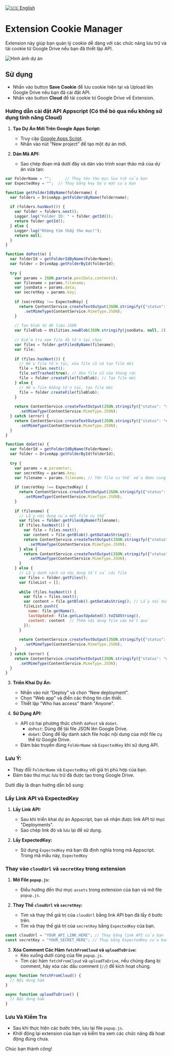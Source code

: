 [![🇺🇸 English](https://img.shields.io/badge/Language-English-blue?style=for-the-badge&logo=Google%20Translate)](README-EN.md)

# Extension Cookie Manager

Extension này giúp bạn quản lý cookie dễ dàng với các chức năng lưu trữ và tải cookie từ Google Drive nếu bạn đã thiết lập API.

![Hình ảnh dự án](image.png)

## Sử dụng

- Nhấn vào button **Save Cookie** để lưu cookie hiện tại và Upload lên Google Drive nếu bạn đã cài đặt API.
- Nhấn vào button **Cloud** để tải cookie từ Google Drive về Extension.

### Hướng dẫn cài đặt API Appscript (Có thể bỏ qua nếu không sử dụng tính năng Cloud)

1. **Tạo Dự Án Mới Trên Google Apps Script:**
   - Truy cập [Google Apps Script](https://script.google.com/).
   - Nhấn vào nút “New project” để tạo một dự án mới.

2. **Dán Mã API:**
   - Sao chép đoạn mã dưới đây và dán vào trình soạn thảo mã của dự án vừa tạo:

```javascript
var FolderName = "";      // Thay tên thư mục lưu trữ của bạn
var ExpectedKey = "";  // Thay bằng key bảo mật của bạn

function getFolderIdByName(foldername) {
  var folders = DriveApp.getFoldersByName(foldername);
  
  if (folders.hasNext()) {
    var folder = folders.next();
    Logger.log("Folder ID: " + folder.getId());
    return folder.getId();
  } else {
    Logger.log("Không tìm thấy thư mục!");
    return null;
  }
}

function doPost(e) {
  var folderId = getFolderIdByName(FolderName);
  var folder = DriveApp.getFolderById(folderId);
  
  try {
    var params = JSON.parse(e.postData.contents);
    var filename = params.filename;
    var jsonData = params.data;
    var secretKey = params.key;
    
    if (secretKey !== ExpectedKey) {
      return ContentService.createTextOutput(JSON.stringify({"status": "error", "message": "Unauthorized"}))
        .setMimeType(ContentService.MimeType.JSON);
    }
    
    // Tạo blob từ dữ liệu JSON
    var fileBlob = Utilities.newBlob(JSON.stringify(jsonData, null, 2), "application/json", filename);
    
    // Kiểm tra xem file đã tồn tại chưa
    var files = folder.getFilesByName(filename);
    var file;
    
    if (files.hasNext()) {
      // Nếu file tồn tại, xóa file cũ và tạo file mới
      file = files.next();
      file.setTrashed(true); // Xóa file cũ vào thùng rác
      file = folder.createFile(fileBlob); // Tạo file mới
    } else {
      // Nếu file không tồn tại, tạo file mới
      file = folder.createFile(fileBlob);
    }
    
    return ContentService.createTextOutput(JSON.stringify({"status": "success", "fileUrl": file.getUrl()}))
      .setMimeType(ContentService.MimeType.JSON);
  } catch (error) {
    return ContentService.createTextOutput(JSON.stringify({"status": "error", "message": error.toString()}))
      .setMimeType(ContentService.MimeType.JSON);
  }
}

function doGet(e) {
  var folderId = getFolderIdByName(FolderName);
  var folder = DriveApp.getFolderById(folderId);
  
  try {
    var params = e.parameter;
    var secretKey = params.key;
    var filename = params.filename; // Tên file cụ thể nếu được cung cấp
    
    if (secretKey !== ExpectedKey) {
      return ContentService.createTextOutput(JSON.stringify({"status": "error", "message": "Unauthorized"}))
        .setMimeType(ContentService.MimeType.JSON);
    }
    
    if (filename) {
      // Lấy nội dung của một file cụ thể
      var files = folder.getFilesByName(filename);
      if (files.hasNext()) {
        var file = files.next();
        var content = file.getBlob().getDataAsString();
        return ContentService.createTextOutput(JSON.stringify({"status": "success", "data": content}))
          .setMimeType(ContentService.MimeType.JSON);
      } else {
        return ContentService.createTextOutput(JSON.stringify({"status": "error", "message": "File not found"}))
          .setMimeType(ContentService.MimeType.JSON);
      }
    } else {
      // Lấy danh sách và nội dung tất cả các file
      var files = folder.getFiles();
      var fileList = [];
      
      while (files.hasNext()) {
        var file = files.next();
        var content = file.getBlob().getDataAsString(); // Lấy nội dung file
        fileList.push({
          name: file.getName(),
          lastUpdated: file.getLastUpdated().toISOString(),
          content: content  // Thêm nội dung file vào kết quả
        });
      }
      
      return ContentService.createTextOutput(JSON.stringify({"status": "success", "files": fileList}))
        .setMimeType(ContentService.MimeType.JSON);
    }
  } catch (error) {
    return ContentService.createTextOutput(JSON.stringify({"status": "error", "message": error.toString()}))
      .setMimeType(ContentService.MimeType.JSON);
  }
}
```
3. **Triển Khai Dự Án:**
   - Nhấn vào nút “Deploy” và chọn “New deployment”.
   - Chọn “Web app” và điền các thông tin cần thiết.
   - Thiết lập "Who has access" thành "Anyone".

4. **Sử Dụng API:**
   - API có hai phương thức chính `doPost` và `doGet`.
     - `doPost`: Dùng để tải file JSON lên Google Drive.
     - `doGet`: Dùng để lấy danh sách file hoặc nội dung của một file cụ thể từ Google Drive.
   - Đảm bảo truyền đúng `FolderName` và `ExpectedKey` khi sử dụng API.

### Lưu Ý:
- Thay đổi `FolderName` và `ExpectedKey` với giá trị phù hợp của bạn.
- Đảm bảo thư mục lưu trữ đã được tạo trong Google Drive.

Dưới đây là đoạn hướng dẫn bổ sung:

### Lấy Link API và ExpectedKey

1. **Lấy Link API:**
   - Sau khi triển khai dự án Appscript, bạn sẽ nhận được link API từ mục "Deployments".
   - Sao chép link đó và lưu lại để sử dụng.

2. **Lấy ExpectedKey:**
   - Sử dụng `ExpectedKey` mà bạn đã định nghĩa trong mã Appscript. Trong mã mẫu này, `ExpectedKey`

### Thay vào `cloudUrl` và `secretKey` trong extension

1. **Mở File `popup.js`:**
   - Điều hướng đến thư mục `assets` trong extension của bạn và mở file `popup.js`.

2. **Thay Thế `cloudUrl` và `secretKey`:**
   - Tìm và thay thế giá trị của `cloudUrl` bằng link API bạn đã lấy ở bước trên.
   - Tìm và thay thế giá trị của `secretKey` bằng `ExpectedKey` của bạn.

```javascript
const cloudUrl = "YOUR_API_LINK_HERE"; // Thay bằng link API của bạn
const secretKey = "YOUR_SECRET_HERE"; // Thay bằng ExpectedKey của bạn
```

3. **Xóa Comment Các Hàm `fetchFromCloud` và `uploadToDrive`:**
   - Kéo xuống dưới cùng của file `popup.js`.
   - Tìm các hàm `fetchFromCloud` và `uploadToDrive`, nếu chúng đang bị comment, hãy xóa các dấu comment (`//`) để kích hoạt chúng.

```javascript
async function fetchFromCloud() {
  // Nội dung hàm
}

async function uploadToDrive() {
  // Nội dung hàm
}
```

### Lưu Và Kiểm Tra

- Sau khi thực hiện các bước trên, lưu lại file `popup.js`.
- Khởi động lại extension của bạn và kiểm tra xem các chức năng đã hoạt động đúng chưa.

Chúc bạn thành công!
